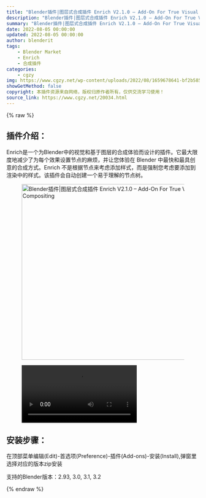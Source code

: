 ```yaml
---
title: "Blender插件|图层式合成插件 Enrich V2.1.0 – Add-On For True Visual Compositing"
description: "Blender插件|图层式合成插件 Enrich V2.1.0 – Add-On For True Visual Compositing"
summary: "Blender插件|图层式合成插件 Enrich V2.1.0 – Add-On For True Visual Compositing"
date: 2022-08-05 00:00:00
updated: 2022-08-05 00:00:00
author: blenderit
tags: 
    - Blender Market
    - Enrich
    - 合成插件
categories:
    - cgzy
img: https://www.cgzy.net/wp-content/uploads/2022/08/1659678641-bf2b585aaeb7a04.jpg
showGetMethod: false
copyright: 本插件资源来自网络，版权归原作者所有，仅供交流学习使用！
source_link: https://www.cgzy.net/20034.html
---
```


{% raw %}
<div class="wp-block-pandastudio-title"><div class="title_style_01"><h2 id="h2-0">插件介绍：</h2></div></div><p class="is-style-text-indent-2em">Enrich是一个为Blender中的视觉和基于图层的合成体验而设计的插件。它最大限度地减少了为每个效果设置节点的麻烦，并让您体验在 Blender 中最快和最具创意的合成方式。Enrich 不是根据节点来考虑添加样式，而是强制您考虑要添加到渲染中的样式。该插件会自动创建一个易于理解的节点树。</p><div class="wp-block-image is-style-border-round-and-with-shadow"><figure class="aligncenter size-full"><img fetchpriority="high" decoding="async" width="512" height="458" src="https://www.cgzy.net/wp-content/uploads/2022/08/1659678641-bf2b585aaeb7a04.jpg" class="wp-image-20036" title="Blender插件|图层式合成插件 Enrich V2.1.0 – Add-On For True Visual Compositing" alt="Blender插件|图层式合成插件 Enrich V2.1.0 – Add-On For True Visual Compositing"></figure></div><figure class="wp-block-video aligncenter"><video controls src="https://cloud.video.taobao.com/play/u/717183932/p/1/e/6/t/1/372329351936.mp4"></video></figure><div class="wp-block-pandastudio-title"><div class="title_style_01"><h2 id="h2-1">安装步骤：</h2></div></div><p>在顶部菜单编辑(Edit)-首选项(Preference)-插件(Add-ons)-安装(Install),弹窗里选择对应的版本zip安装</p><div class="wp-block-pandastudio-tips"><div class="tip success "><p>支持的Blender版本：2.93, 3.0, 3.1, 3.2</p>
</div></div>
<div style="display: none">cgzy</div>
{% endraw %}